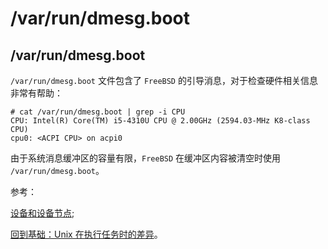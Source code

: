 # /var/run/dmesg.boot

## /var/run/dmesg.boot

`/var/run/dmesg.boot` 文件包含了 `FreeBSD` 的引导消息，对于检查硬件相关信息非常有帮助：

```
# cat /var/run/dmesg.boot | grep -i CPU
CPU: Intel(R) Core(TM) i5-4310U CPU @ 2.00GHz (2594.03-MHz K8-class CPU)
cpu0: <ACPI CPU> on acpi0 
```

由于系统消息缓冲区的容量有限，`FreeBSD` 在缓冲区内容被清空时使用 `/var/run/dmesg.boot`。

参考：

[设备和设备节点](https://www.freebsd.org/doc/handbook/basics-devices.html);

[回到基础：Unix 在执行任务时的差异](http://www.longitudetech.com/linux-unix/back-to-basics-unix-differences-in-performing-tasks/)。
